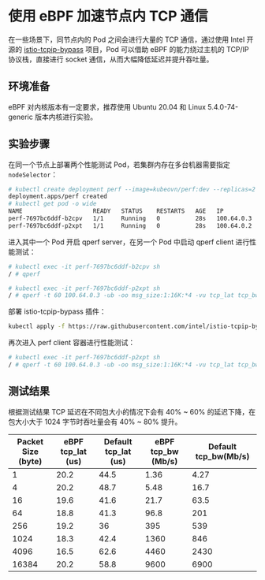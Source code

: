 # 使用 eBPF 加速节点内 TCP 通信

在一些场景下，同节点内的 Pod 之间会进行大量的 TCP 通信，通过使用 Intel 开源的 [istio-tcpip-bypass](https://github.com/intel/istio-tcpip-bypass) 
项目，Pod 可以借助 eBPF 的能力绕过主机的 TCP/IP 协议栈，直接进行 socket 通信，从而大幅降低延迟并提升吞吐量。

## 环境准备

eBPF 对内核版本有一定要求，推荐使用 Ubuntu 20.04 和 Linux 5.4.0-74-generic 版本内核进行实验。

## 实验步骤

在同一个节点上部署两个性能测试 Pod，若集群内存在多台机器需要指定 `nodeSelector`：

```bash
# kubectl create deployment perf --image=kubeovn/perf:dev --replicas=2
deployment.apps/perf created
# kubectl get pod -o wide
NAME                    READY   STATUS    RESTARTS   AGE   IP           NODE     NOMINATED NODE   READINESS GATES
perf-7697bc6ddf-b2cpv   1/1     Running   0          28s   100.64.0.3   sealos   <none>           <none>
perf-7697bc6ddf-p2xpt   1/1     Running   0          28s   100.64.0.2   sealos   <none>           <none>
```

进入其中一个 Pod 开启 qperf server，在另一个 Pod 中启动 qperf client 进行性能测试：

```bash
# kubectl exec -it perf-7697bc6ddf-b2cpv sh
/ # qperf

# kubectl exec -it perf-7697bc6ddf-p2xpt sh
/ # qperf -t 60 100.64.0.3 -ub -oo msg_size:1:16K:*4 -vu tcp_lat tcp_bw
```

部署 istio-tcpip-bypass 插件：

```bash
kubectl apply -f https://raw.githubusercontent.com/intel/istio-tcpip-bypass/main/bypass-tcpip-daemonset.yaml
```

再次进入 perf client 容器进行性能测试：

```bash
# kubectl exec -it perf-7697bc6ddf-p2xpt sh
/ # qperf -t 60 100.64.0.3 -ub -oo msg_size:1:16K:*4 -vu tcp_lat tcp_bw
```

## 测试结果

根据测试结果 TCP 延迟在不同包大小的情况下会有 40% ~ 60% 的延迟下降，在包大小大于 1024 字节时吞吐量会有 40% ~ 80% 提升。

| Packet Size (byte) | eBPF tcp_lat (us) | Default tcp_lat (us) | eBPF tcp_bw (Mb/s) | Default tcp_bw(Mb/s) |
|--------------------|-------------------|----------------------|--------------------|----------------------|
| 1                  | 20.2              | 44.5                 | 1.36               | 4.27                 |
| 4                  | 20.2              | 48.7                 | 5.48               | 16.7                 |
| 16                 | 19.6              | 41.6                 | 21.7               | 63.5                 |
| 64                 | 18.8              | 41.3                 | 96.8               | 201                  |
| 256                | 19.2              | 36                   | 395                | 539                  |
| 1024               | 18.3              | 42.4                 | 1360               | 846                  |
| 4096               | 16.5              | 62.6                 | 4460               | 2430                 |
| 16384              | 20.2              | 58.8                 | 9600               | 6900                 |
